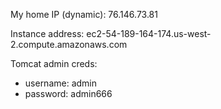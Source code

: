 
My home IP (dynamic): 76.146.73.81

Instance address: ec2-54-189-164-174.us-west-2.compute.amazonaws.com

Tomcat admin creds:
- username: admin
- password: admin666